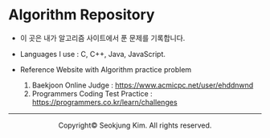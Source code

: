 # Algorithm Repository

- 이 곳은 내가 알고리즘 사이트에서 푼 문제를 기록합니다.

- Languages I use : C, C++, Java, JavaScript.

- Reference Website with Algorithm practice problem
  1. Baekjoon Online Judge : https://www.acmicpc.net/user/ehddnwnd
  2. Programmers Coding Test Practice : https://programmers.co.kr/learn/challenges
  
***
<p align="center">Copyright&copy; Seokjung Kim. All rights reserved.</p>
